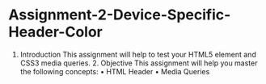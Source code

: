 # Assignment-2-Device-Specific-Header-Color
1. Introduction This assignment will help to test your HTML5 element and CSS3 media queries. 2. Objective This assignment will help you master the following concepts: • HTML Header • Media Queries
